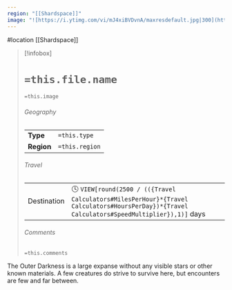 ```yaml
---
region: "[[Shardspace]]"
image: "![https://i.ytimg.com/vi/mJ4xiBVDvnA/maxresdefault.jpg|300](https://i.ytimg.com/vi/mJ4xiBVDvnA/maxresdefault.jpg)"
---
```

 #location [[Shardspace]]


> [!infobox]
> # `=this.file.name`
> `=this.image`
> ###### Geography
> |  |  |
> | ---- | ---- |
> | **Type** | `=this.type` |
> | **Region** | `=this.region` |
> ###### Travel
> |  |  |
> | ---- | ---- |
> | Destination | 🕓 `VIEW[round(2500 / (({Travel Calculators#MilesPerHour}*{Travel Calculators#HoursPerDay})*{Travel Calculators#SpeedMultiplier}),1)]` days |
> ###### Comments
> `=this.comments`


The Outer Darkness is a large expanse without any visible stars or other known materials. A few creatures do strive to survive here, but encounters are few and far between.
